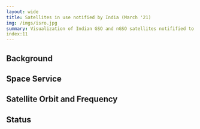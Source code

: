 ```yaml
---
layout: wide
title: Satellites in use notified by India (March '21)
img: /imgs/isro.jpg
summary: Visualization of Indian GSO and nGSO satellites notifified to ITU-R till now.
index:11
---
```


## Background 


## Space Service 


## Satellite Orbit and Frequency 


## Status 

<div id="observablehq-satelliteview-be1cfb5f" style="height: max-content;"></div>
<div id="observablehq-ngsoview-be1cfb5f"></div>

<script type="module">
  import { Runtime, Inspector } from "https://cdn.jsdelivr.net/npm/@observablehq/runtime@4/dist/runtime.js";
  import define from "https://api.observablehq.com/@wiless/spectrum-plots.js?v=3";
  new Runtime().module(define, name => {
    if (name === "satelliteview") return new Inspector(document.querySelector("#observablehq-satelliteview-be1cfb5f"));
    if (name === "ngsoview") return new Inspector(document.querySelector("#observablehq-ngsoview-be1cfb5f"));
  });
</script>
